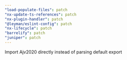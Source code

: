 ```yaml
---
"load-populate-files": patch
"nx-update-ts-references": patch
"nx-plugin-handler": patch
"@leyman/eslint-config": patch
"nx-lifecycle": patch
"barrelify": patch
"juniper": patch
---
```


Import Ajv2020 directly instead of parsing default export
